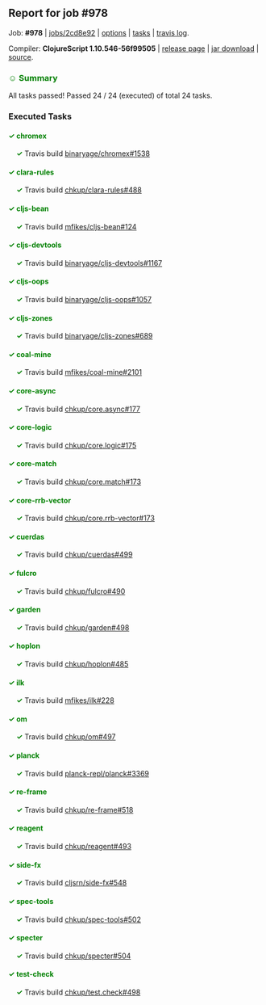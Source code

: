 ## Report for job #978

Job: **#978** | [jobs/2cd8e92](https://github.com/cljs-oss/canary/commit/2cd8e92b92239ddf0834c0b62ba03d4c339ee2a4) | [options](options.edn) | [tasks](tasks.edn) | [travis log](https://travis-ci.org/cljs-oss/canary/builds/548209598).

Compiler: **ClojureScript 1.10.546-56f99505** | [release page](https://github.com/cljs-oss/canary/releases/tag/r1.10.546-56f99505) | [jar download](https://github.com/cljs-oss/canary/releases/download/r1.10.546-56f99505/clojurescript-1.10.546-56f99505.jar) | [source](https://github.com/mfikes/clojurescript/commit/56f99505806e08132f1cf4a550d87ef558a93d53).

### <b style='color:green'>☺ Summary</b>

All tasks passed! Passed 24 / 24 (executed) of total 24 tasks.

### Executed Tasks

#### <b style='color:green'>&#x2713; chromex</b>
&nbsp;&nbsp;&nbsp;&nbsp;<b style='color:green'>&#x2713;</b> Travis build [binaryage/chromex#1538](https://travis-ci.org/binaryage/chromex/builds/548213092)<br>

#### <b style='color:green'>&#x2713; clara-rules</b>
&nbsp;&nbsp;&nbsp;&nbsp;<b style='color:green'>&#x2713;</b> Travis build [chkup/clara-rules#488](https://travis-ci.org/chkup/clara-rules/builds/548213107)<br>

#### <b style='color:green'>&#x2713; cljs-bean</b>
&nbsp;&nbsp;&nbsp;&nbsp;<b style='color:green'>&#x2713;</b> Travis build [mfikes/cljs-bean#124](https://travis-ci.org/mfikes/cljs-bean/builds/548213111)<br>

#### <b style='color:green'>&#x2713; cljs-devtools</b>
&nbsp;&nbsp;&nbsp;&nbsp;<b style='color:green'>&#x2713;</b> Travis build [binaryage/cljs-devtools#1167](https://travis-ci.org/binaryage/cljs-devtools/builds/548213124)<br>

#### <b style='color:green'>&#x2713; cljs-oops</b>
&nbsp;&nbsp;&nbsp;&nbsp;<b style='color:green'>&#x2713;</b> Travis build [binaryage/cljs-oops#1057](https://travis-ci.org/binaryage/cljs-oops/builds/548213126)<br>

#### <b style='color:green'>&#x2713; cljs-zones</b>
&nbsp;&nbsp;&nbsp;&nbsp;<b style='color:green'>&#x2713;</b> Travis build [binaryage/cljs-zones#689](https://travis-ci.org/binaryage/cljs-zones/builds/548213128)<br>

#### <b style='color:green'>&#x2713; coal-mine</b>
&nbsp;&nbsp;&nbsp;&nbsp;<b style='color:green'>&#x2713;</b> Travis build [mfikes/coal-mine#2101](https://travis-ci.org/mfikes/coal-mine/builds/548213130)<br>

#### <b style='color:green'>&#x2713; core-async</b>
&nbsp;&nbsp;&nbsp;&nbsp;<b style='color:green'>&#x2713;</b> Travis build [chkup/core.async#177](https://travis-ci.org/chkup/core.async/builds/548213147)<br>

#### <b style='color:green'>&#x2713; core-logic</b>
&nbsp;&nbsp;&nbsp;&nbsp;<b style='color:green'>&#x2713;</b> Travis build [chkup/core.logic#175](https://travis-ci.org/chkup/core.logic/builds/548213180)<br>

#### <b style='color:green'>&#x2713; core-match</b>
&nbsp;&nbsp;&nbsp;&nbsp;<b style='color:green'>&#x2713;</b> Travis build [chkup/core.match#173](https://travis-ci.org/chkup/core.match/builds/548213182)<br>

#### <b style='color:green'>&#x2713; core-rrb-vector</b>
&nbsp;&nbsp;&nbsp;&nbsp;<b style='color:green'>&#x2713;</b> Travis build [chkup/core.rrb-vector#173](https://travis-ci.org/chkup/core.rrb-vector/builds/548213201)<br>

#### <b style='color:green'>&#x2713; cuerdas</b>
&nbsp;&nbsp;&nbsp;&nbsp;<b style='color:green'>&#x2713;</b> Travis build [chkup/cuerdas#499](https://travis-ci.org/chkup/cuerdas/builds/548213216)<br>

#### <b style='color:green'>&#x2713; fulcro</b>
&nbsp;&nbsp;&nbsp;&nbsp;<b style='color:green'>&#x2713;</b> Travis build [chkup/fulcro#490](https://travis-ci.org/chkup/fulcro/builds/548213199)<br>

#### <b style='color:green'>&#x2713; garden</b>
&nbsp;&nbsp;&nbsp;&nbsp;<b style='color:green'>&#x2713;</b> Travis build [chkup/garden#498](https://travis-ci.org/chkup/garden/builds/548213260)<br>

#### <b style='color:green'>&#x2713; hoplon</b>
&nbsp;&nbsp;&nbsp;&nbsp;<b style='color:green'>&#x2713;</b> Travis build [chkup/hoplon#485](https://travis-ci.org/chkup/hoplon/builds/548213390)<br>

#### <b style='color:green'>&#x2713; ilk</b>
&nbsp;&nbsp;&nbsp;&nbsp;<b style='color:green'>&#x2713;</b> Travis build [mfikes/ilk#228](https://travis-ci.org/mfikes/ilk/builds/548213284)<br>

#### <b style='color:green'>&#x2713; om</b>
&nbsp;&nbsp;&nbsp;&nbsp;<b style='color:green'>&#x2713;</b> Travis build [chkup/om#497](https://travis-ci.org/chkup/om/builds/548213378)<br>

#### <b style='color:green'>&#x2713; planck</b>
&nbsp;&nbsp;&nbsp;&nbsp;<b style='color:green'>&#x2713;</b> Travis build [planck-repl/planck#3369](https://travis-ci.org/planck-repl/planck/builds/548213503)<br>

#### <b style='color:green'>&#x2713; re-frame</b>
&nbsp;&nbsp;&nbsp;&nbsp;<b style='color:green'>&#x2713;</b> Travis build [chkup/re-frame#518](https://travis-ci.org/chkup/re-frame/builds/548213333)<br>

#### <b style='color:green'>&#x2713; reagent</b>
&nbsp;&nbsp;&nbsp;&nbsp;<b style='color:green'>&#x2713;</b> Travis build [chkup/reagent#493](https://travis-ci.org/chkup/reagent/builds/548213427)<br>

#### <b style='color:green'>&#x2713; side-fx</b>
&nbsp;&nbsp;&nbsp;&nbsp;<b style='color:green'>&#x2713;</b> Travis build [cljsrn/side-fx#548](https://travis-ci.org/cljsrn/side-fx/builds/548213523)<br>

#### <b style='color:green'>&#x2713; spec-tools</b>
&nbsp;&nbsp;&nbsp;&nbsp;<b style='color:green'>&#x2713;</b> Travis build [chkup/spec-tools#502](https://travis-ci.org/chkup/spec-tools/builds/548213546)<br>

#### <b style='color:green'>&#x2713; specter</b>
&nbsp;&nbsp;&nbsp;&nbsp;<b style='color:green'>&#x2713;</b> Travis build [chkup/specter#504](https://travis-ci.org/chkup/specter/builds/548213505)<br>

#### <b style='color:green'>&#x2713; test-check</b>
&nbsp;&nbsp;&nbsp;&nbsp;<b style='color:green'>&#x2713;</b> Travis build [chkup/test.check#498](https://travis-ci.org/chkup/test.check/builds/548213447)<br>